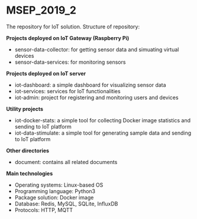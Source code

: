 # MSEP_2019_2

The repository for IoT solution.
Structure of repository:

**Projects deployed on IoT Gateway (Raspberry Pi)**

- sensor-data-collector: for getting sensor data and simuating virtual devices
- sensor-data-services: for monitoring sensors

**Projects deployed on IoT server**

- iot-dashboard: a simple dashboard for visualizing sensor data
- iot-services: services for IoT functionalities
- iot-admin: project for registering and monitoring users and devices

**Utility projects**

- iot-docker-stats: a simple tool for collecting Docker image statistics and sending to IoT platform
- iot-data-stimulate: a simple tool for generating sample data and sending to IoT platform

**Other directories**

- document: contains all related documents

**Main technologies**
- Operating systems: Linux-based OS
- Programming language: Python3
- Package solution: Docker image
- Database: Redis, MySQL, SQLite, InfluxDB
- Protocols: HTTP, MQTT

